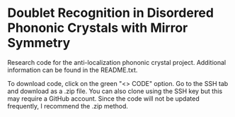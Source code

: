 # Doublet Recognition in Disordered Phononic Crystals with Mirror Symmetry
Research code for the anti-localization phononic crystal project. Additional information can be found in the README.txt.

To download code, click on the green "<> CODE" option. Go to the SSH tab and download as a .zip file.
You can also clone using the SSH key but this may require a GitHub account. Since the code will not be updated frequently, I recommend the .zip method.
